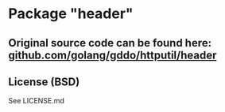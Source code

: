 # Package "header"

## Original source code can be found here: [github.com/golang/gddo/httputil/header](https://github.com/golang/gddo/tree/master/httputil/header)

## License (BSD)

See LICENSE.md
